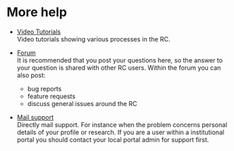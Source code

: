 # More help

* [Video Tutorials](https://www.researchcatalogue.net/view/273532/273533)  
Video tutorials showing various processes in the RC.
  

* [Forum](https://www.rcforum.net)  
It is recommended that you post your questions here, so the answer to your question is shared with other RC users. Within the forum you can also post:   

	- bug reports
	- feature requests 
	- discuss general issues around the RC
 
* [Mail support](mailto:rc@researchcatalogue.net)   
Directly mail support. For instance when the problem concerns personal details of your profile or research. If you are a user within a institutional portal you should contact your local portal admin for support first.








